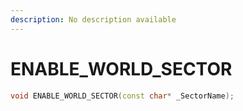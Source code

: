 ```yaml
---
description: No description available 
---
```


# ENABLE_WORLD_SECTOR

```cpp
void ENABLE_WORLD_SECTOR(const char* _SectorName);
```